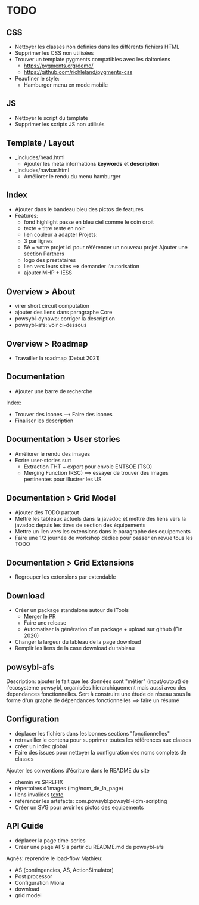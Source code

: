 # TODO

## CSS
- Nettoyer les classes non définies dans les différents fichiers HTML
- Supprimer les CSS non utilisées
- Trouver un template pygments compatibles avec les daltoniens
    - https://pygments.org/demo/
    - https://github.com/richleland/pygments-css
- Peaufiner le style:
    - Hamburger menu en mode mobile
    
## JS
- Nettoyer le script du template
- Supprimer les scripts JS non utilisés

## Template / Layout 
- _includes/head.html
    - Ajouter les meta informations **keywords** et **description**
- _includes/navbar.html
    - Améliorer le rendu du menu hamburger

## Index
- Ajouter dans le bandeau bleu des pictos de features
- Features:
     - fond highlight passe en bleu ciel comme le coin droit
     - texte + titre reste en noir
     - lien couleur a adapter
Projets:
     - 3 par lignes
     - 5è = votre projet ici pour référencer un nouveau projet
Ajouter une section Partners
     - logo des prestataires
     - lien vers leurs sites
     ==> demander l'autorisation
     - ajouter MHP + IESS

## Overview > About
- virer short circuit computation
- ajouter des liens dans paragraphe Core
- powsybl-dynawo: corriger la description
- powsybl-afs: voir ci-dessous

## Overview > Roadmap
- Travailler la roadmap (Debut 2021)

## Documentation
- Ajouter une barre de recherche

Index:
- Trouver des icones --> Faire des icones
- Finaliser les description

## Documentation > User stories
- Améliorer le rendu des images
- Ecrire user-stories sur:
     - Extraction THT + export pour envoie ENTSOE (TSO)
     - Merging Function (RSC)
     ==> essayer de trouver des images pertinentes pour illustrer les US

## Documentation > Grid Model
- Ajouter des TODO partout
- Mettre les tableaux actuels dans la javadoc et mettre des liens vers la javadoc depuis les titres de section des équipements
- Mettre un lien vers les extensions dans le paragraphe des equipements
- Faire une 1/2 journée de workshop dédiée pour passer en revue tous les TODO

## Documentation > Grid Extensions
- Regrouper les extensions par extendable

## Download
- Créer un package standalone autour de iTools
  - Merger le PR
  - Faire une release
  - Automatiser la génération d'un package + upload sur github (Fin 2020)
- Changer la largeur du tableau de la page download
- Remplir les liens de la case download du tableau


## powsybl-afs
Description: ajouter le fait que les données sont "métier"
(input/output) de l'ecosysteme powsybl, organisées hierarchiquement mais
aussi avec des dependances fonctionnelles. Sert à construire une étude
de réseau sous la forme d'un graphe de dépendances fonctionnelles
     ==> faire un résumé

## Configuration
- déplacer les fichiers dans les bonnes sections "fonctionnelles"
- retravailler le contenu pour supprimer toutes les références aux classes
- créer un index global
- Faire des issues pour nettoyer la configuration des noms complets de
classes

Ajouter les conventions d'écriture dans le README du site
- chemin <PREFIX> vs $PREFIX
- répertoires d'images (img/nom_de_la_page)
- liens invalides [texte]()
- referencer les artefacts: com.powsybl:powsybl-iidm-scripting
- Créer un SVG pour avoir les pictos des equipements

## API Guide
- déplacer la page time-series
- Créer une page AFS a partir du README.md de powsybl-afs


Agnès: reprendre le load-flow
Mathieu:
- AS (contingencies, AS, ActionSimulator)
- Post processor
- Configuration
Miora
- download
- grid model
